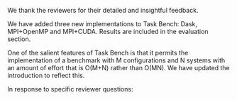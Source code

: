 We thank the reviewers for their detailed and insightful feedback.

We have added three new implementations to Task Bench: Dask,
MPI+OpenMP and MPI+CUDA. Results are included in the evaluation
section.

One of the salient features of Task Bench is that it permits the
implementation of a benchmark with M configurations and N systems with
an amount of effort that is O(M+N) rather than O(MN). We have updated
the introduction to reflect this.

In response to specific reviewer questions:
